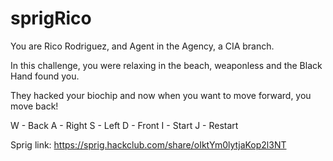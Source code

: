 # sprigRico
You are Rico Rodriguez, and Agent in the Agency, a CIA branch.

In this challenge, you were relaxing in the beach, weaponless and the Black Hand found you.

They hacked your biochip and now when you want to move forward, you move back!

W - Back
A - Right
S - Left
D - Front
I - Start
J - Restart

Sprig link: https://sprig.hackclub.com/share/oIktYm0lytjaKop2l3NT